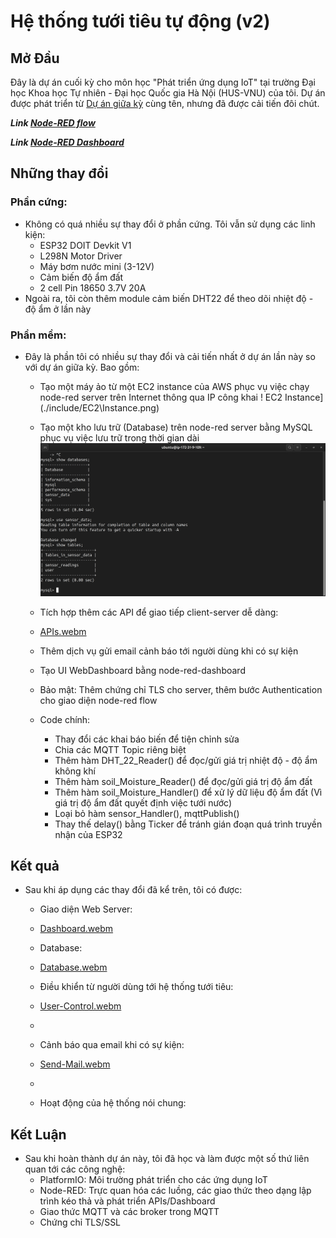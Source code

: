 # Hệ thống tưới tiêu tự động (v2)

## Mở Đầu
Đây là dự án cuối kỳ cho môn học "Phát triển ứng dụng IoT" tại trường Đại học Khoa học Tự nhiên - Đại học Quốc gia Hà Nội (HUS-VNU) của tôi. Dự án được phát triển từ [Dự án giữa kỳ](https://github.com/P8USea/IoT-MidTerm-Project) cùng tên, nhưng đã được cải tiến đôi chút.


***Link [Node-RED flow](https://3.25.120.70:1880/#)***

***Link [Node-RED Dashboard](https://3.25.120.70:1880/ui/#!/0?socketid=Wab-lakc8WGQwlHIAAAY)***
## Những thay đổi
### Phần cứng: 
- Không có quá nhiều sự thay đổi ở phần cứng. Tôi vẫn sử dụng các linh kiện: 
  + ESP32 DOIT Devkit V1
  + L298N Motor Driver
  + Máy bơm nước mini (3-12V)
  + Cảm biến độ ẩm đất
  + 2 cell Pin 18650 3.7V 20A
- Ngoài ra, tôi còn thêm module cảm biến DHT22 để theo dõi nhiệt độ - độ ẩm ở lần này

### Phần mềm:
- Đây là phần tôi có nhiều sự thay đổi và cải tiến nhất ở dự án lần này so với dự án giữa kỳ. Bao gồm:
  + Tạo một máy ảo từ một EC2 instance của AWS phục vụ việc chạy node-red server trên Internet thông qua IP công khai
 ! EC2 Instance](./include/EC2\Instance.png)
  + Tạo một kho lưu trữ (Database) trên node-red server bằng MySQL phục vụ việc lưu trữ trong thời gian dài
    ![Database](./include/Database.png)
  + Tích hợp thêm các API để giao tiếp client-server dễ dàng:
  + [APIs.webm](https://github.com/user-attachments/assets/ff30f293-d87e-4699-b8df-cf1cdfe3b730)
  
  + Thêm dịch vụ gửi email cảnh báo tới người dùng khi có sự kiện
  + Tạo UI WebDashboard bằng node-red-dashboard
  + Bảo mật: Thêm chứng chỉ TLS cho server, thêm bước Authentication cho giao diện node-red flow
  + Code chính:
    * Thay đổi các khai báo biến để tiện chỉnh sửa
    * Chia các MQTT Topic riêng biệt
    * Thêm hàm DHT_22_Reader() để đọc/gửi giá trị nhiệt độ - độ ẩm không khí
    * Thêm hàm soil_Moisture_Reader() để đọc/gửi giá trị độ ẩm đất
    * Thêm hàm soil_Moisture_Handler() để xử lý dữ liệu độ ẩm đất (Vì giá trị độ ẩm đất quyết định việc tưới nước)
    * Loại bỏ hàm sensor_Handler(), mqttPublish()
    * Thay thế delay() bằng Ticker để tránh gián đoạn quá trình truyền nhận của ESP32


## Kết quả
- Sau khi áp dụng các thay đổi đã kể trên, tôi có được:
  + Giao diện Web Server:
  + [Dashboard.webm](https://github.com/user-attachments/assets/45dfb9f8-c857-4eff-8fb2-5ff64f0ecbe7)

  + Database:
  + [Database.webm](https://github.com/user-attachments/assets/f3b4f325-f3b2-4b1a-a1a9-1ee755502874)

  + Điều khiển từ người dùng tới hệ thống tưới tiêu:
  + [User-Control.webm](https://github.com/user-attachments/assets/9600de5a-b50b-43da-87b2-4c6670dd718b)
  + 
  + Cảnh báo qua email khi có sự kiện:
  + [Send-Mail.webm](https://github.com/user-attachments/assets/0476eb15-d845-4f93-8544-e60fe4ed50f7)
  + 
  + Hoạt động của hệ thống nói chung:

## Kết Luận
- Sau khi hoàn thành dự án này, tôi đã học và làm được một số thứ liên quan tới các công nghệ:
  + PlatformIO: Môi trường phát triển cho các ứng dụng IoT
  + Node-RED: Trực quan hóa các luồng, các giao thức theo dạng lập trình kéo thả và phát triển APIs/Dashboard
  + Giao thức MQTT và các broker trong MQTT
  + Chứng chỉ TLS/SSL

    

